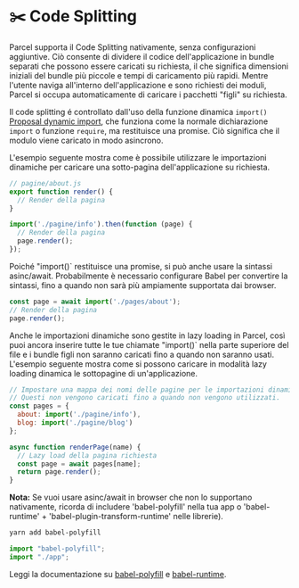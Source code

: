 # ✂️ Code Splitting
Parcel supporta il Code Splitting nativamente, senza configurazioni aggiuntive. Ciò consente di dividere il codice dell'applicazione in bundle separati che possono essere caricati su richiesta, il che significa dimensioni iniziali del bundle più piccole e tempi di caricamento più rapidi. Mentre l'utente naviga all'interno dell'applicazione e sono richiesti dei moduli, Parcel si occupa automaticamente di caricare i pacchetti "figli" su richiesta.

Il code splitting é controllato dall'uso della funzione dinamica `import()` [Proposal dynamic import](https://github.com/tc39/proposal-dynamic-import), che funziona come la normale dichiarazione `import` o funzione `require`, ma restituisce una promise. Ciò significa che il modulo viene caricato in modo asincrono.

L'esempio seguente mostra come è possibile utilizzare le importazioni dinamiche per caricare una sotto-pagina dell'applicazione su richiesta.

```javascript
// pagine/about.js
export function render() {
  // Render della pagina
}
```
```javascript
import('./pagine/info').then(function (page) {
  // Render della pagina
  page.render();
});
```

Poiché "import()` restituisce una promise, si può anche usare la sintassi asinc/await. Probabilmente è necessario configurare Babel per convertire la sintassi, fino a quando non sarà più ampiamente supportata dai browser.

```javascript
const page = await import('./pages/about');
// Render della pagina
page.render();
```

Anche le importazioni dinamiche sono gestite in lazy loading in Parcel, così puoi ancora inserire tutte le tue chiamate "import()` nella parte superiore del file e i bundle figli non saranno caricati fino a quando non saranno usati. L'esempio seguente mostra come si possono caricare in modalità lazy loading dinamica le sottopagine di un'applicazione.

```javascript
// Impostare una mappa dei nomi delle pagine per le importazioni dinamiche.
// Questi non vengono caricati fino a quando non vengono utilizzati.
const pages = {
  about: import('./pagine/info'),
  blog: import('./pagine/blog')
};

async function renderPage(name) {
  // Lazy load della pagina richiesta
  const page = await pages[name];
  return page.render();
}
```

**Nota:** Se vuoi usare asinc/await in browser che non lo supportano nativamente, ricorda di includere 'babel-polyfill' nella tua app o 'babel-runtime' + 'babel-plugin-transform-runtime' nelle librerie).

```bash
yarn add babel-polyfill
```

```javascript
import "babel-polyfill";
import "./app";
```

Leggi la documentazione su [babel-polyfill](http://babeljs.io/docs/usage/polyfill) e [babel-runtime](http://babeljs.io/docs/plugins/transform-runtime).
